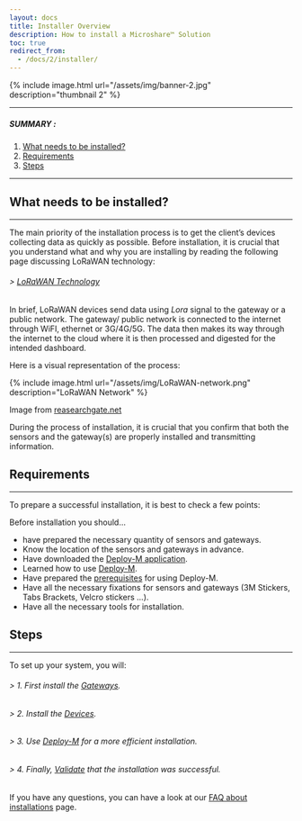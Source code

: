 ```yaml
---
layout: docs
title: Installer Overview
description: How to install a Microshare™ Solution
toc: true
redirect_from:
  - /docs/2/installer/
---
```




{% include image.html url="/assets/img/banner-2.jpg" description="thumbnail 2" %}

---------------------------------------
##### SUMMARY : 

1. [What needs to be installed?](./#what-needs-to-be-installed)
2. [Requirements](./#requirements)
3. [Steps](./#steps)

---------------------------------------



## What needs to be installed?
---------------------------------------

The main priority of the installation process is to get the client’s devices collecting data as quickly as possible. Before installation, it is crucial that you understand what and why you are installing by reading the following page discussing LoRaWAN technology:

###### > [LoRaWAN Technology](../../../technical/LoRaWAN/LoRaWAN-technology)

In brief, LoRaWAN devices send data using  <em>Lora</em> signal to the gateway or a public network. The gateway/ public network is connected to the internet through WiFI, ethernet or 3G/4G/5G. The data then makes its way through the internet to the cloud where it is then processed and digested for the intended dashboard. 

Here is a visual representation of the process: 


{% include image.html url="/assets/img/LoRaWAN-network.png" description="LoRaWAN Network" %}

Image from [reasearchgate.net](https://www.researchgate.net/publication/323620460_IoT-based_wireless_seismic_quality_control/figures?lo=1)


During the process of installation, it is crucial that you confirm that both the sensors and the gateway(s) are properly installed and transmitting information.



## Requirements
---------------------------------------

To prepare a successful installation, it is best to check a few points:

Before installation you should...

- have prepared the necessary quantity of sensors and gateways.
- Know the location of the sensors and gateways in advance.
- Have downloaded the [Deploy-M application](../../deploy-m/download-the-app).
- Learned how to use [Deploy-M](../../deploy-m/app-guide).
- Have prepared the [prerequisites](../../deploy-m/app-guide/#1-requirements) for using Deploy-M.
- Have all the necessary fixations for sensors and gateways (3M Stickers, Tabs Brackets, Velcro stickers ...).
- Have all the necessary tools for installation.

## Steps
---------------------------------------

To set up your system, you will: 

###### > 1. First install the [Gateways](../../LoRaWAN/gateway-installation).

###### > 2. Install the [Devices](../../LoRaWAN/device-declaration).

###### > 3. Use [Deploy-M](../../deploy-m/app-guide) for a more efficient installation.

###### > 4. Finally, [Validate](../../quick-start/validation-of-a-successfull-installation) that the installation was successful.

If you have any questions, you can have a look at our [FAQ about installations](../faq-about-installations) page.

 
